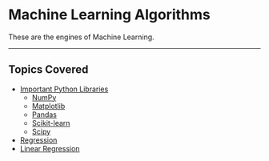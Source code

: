# Machine Learning Algorithms

These are the engines of Machine Learning.

<hr>

## Topics Covered
- [Important Python Libraries](./IMPORTANT_PYTHON_LIBRARIES/INTRO.md)
  - [NumPy](./IMPORTANT_PYTHON_LIBRARIES/numpy.md)
  - [Matplotlib](./IMPORTANT_PYTHON_LIBRARIES/matplotlib.md)
  - [Pandas](./IMPORTANT_PYTHON_LIBRARIES/pandas.md)
  - [Scikit-learn](./IMPORTANT_PYTHON_LIBRARIES/Scikit-learn.md)
  - [Scipy](./IMPORTANT_PYTHON_LIBRARIES/SciPy.md)
 - [Regression](./Regression/Regression.md)
  - [Linear Regression](./Regression/LinearRegression/LinearRegression.md)

